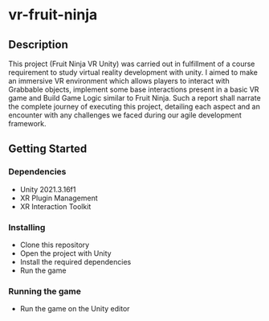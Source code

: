 # vr-fruit-ninja

## Description

This project (Fruit Ninja VR Unity) was carried out in fulfillment of a course requirement to study virtual reality development with unity. I aimed to make an immersive VR environment which allows players to interact with Grabbable objects, implement some base interactions present in a basic VR game and Build Game Logic similar to Fruit Ninja. Such a report shall narrate the complete journey of executing this project, detailing each aspect and an encounter with any challenges we faced during our agile development framework.

## Getting Started

### Dependencies

* Unity 2021.3.16f1
* XR Plugin Management
* XR Interaction Toolkit

### Installing

* Clone this repository
* Open the project with Unity
* Install the required dependencies
* Run the game

### Running the game

* Run the game on the Unity editor
